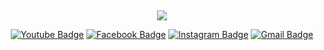 </br><p align='center'>
<img src="https://c.tenor.com/UladBrWhuJ8AAAAC/bowing-thank-you.gif"/></p>

<div align=center>
 
[![Youtube Badge](https://img.shields.io/badge/Youtube-ff0000?style=flat-square&logo=youtube&link=https://www.youtube.com/channel/UCgLCmOjqFwsjTPY6h8jou8A)](https://www.youtube.com/channel/UCgLCmOjqFwsjTPY6h8jou8A) 
[![Facebook Badge](https://img.shields.io/badge/-Facebook-1877f2?style=flat-square&logo=facebook&logoColor=white&link=https://www.facebook.com/kimjazz0.0)](https://www.facebook.com/kimjazz0.0) 
[![Instagram Badge](https://img.shields.io/badge/-Instagram-dd2a7b?style=flat-square&logo=instagram&logoColor=white&link=https://www.instagram.com/kim._.jazz/)](https://www.instagram.com/kim._.jazz/) 
[![Gmail Badge](https://img.shields.io/badge/-Gmail-d14836?style=flat-square&logo=Gmail&logoColor=white&link=mailto:jeong01101095@gmail.com)](mailto:jeong01101095@gmail.com)
</div>
